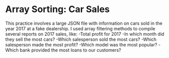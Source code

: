 # Array Sorting: Car Sales

This practice involves a large JSON file with information on cars sold in the year 2017 at a fake dealership. I used array filtering methods to compile several reports on 2017 sales, like: 
-Total profit for 2017
-In which month did they sell the most cars?
-Which salesperson sold the most cars?
-Which salesperson made the most profit?
-Which model was the most popular?
-Which bank provided the most loans to our customers?
